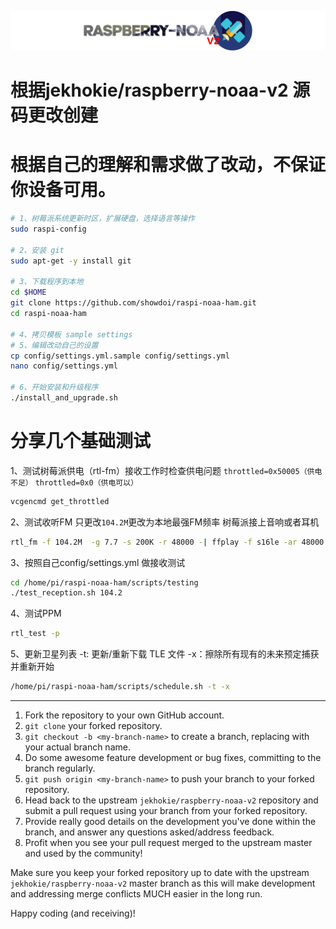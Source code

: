 ![Raspberry NOAA](assets/header_1600_v2.png)


# 根据jekhokie/raspberry-noaa-v2 源码更改创建
# 根据自己的理解和需求做了改动，不保证你设备可用。

```bash
# 1、树莓派系统更新时区，扩展硬盘，选择语言等操作
sudo raspi-config

# 2、安装 git
sudo apt-get -y install git

# 3、下载程序到本地
cd $HOME
git clone https://github.com/showdoi/raspi-noaa-ham.git
cd raspi-noaa-ham

# 4、拷贝模板 sample settings 
# 5、编辑改动自己的设置
cp config/settings.yml.sample config/settings.yml
nano config/settings.yml

# 6、开始安装和升级程序
./install_and_upgrade.sh
```

# 分享几个基础测试

1、测试树莓派供电（rtl-fm）接收工作时检查供电问题
`throttled=0x50005（供电不足）`
`throttled=0x0（供电可以）`
```bash
vcgencmd get_throttled
```
2、测试收听FM 只更改`104.2M`更改为本地最强FM频率  树莓派接上音响或者耳机
```bash
rtl_fm -f 104.2M  -g 7.7 -s 200K -r 48000 -| ffplay -f s16le -ar 48000  -showmode 1 -i -
```
3、按照自己config/settings.yml 做接收测试
```bash
cd /home/pi/raspi-noaa-ham/scripts/testing
./test_reception.sh 104.2
```
4、测试PPM
```bash
rtl_test -p 
```
5、更新卫星列表
-t: 更新/重新下载 TLE 文件
-x：擦除所有现有的未来预定捕获并重新开始
```bash
/home/pi/raspi-noaa-ham/scripts/schedule.sh -t -x 
```
--------------------------------------------------------------------------------------------------
1. Fork the repository to your own GitHub account.
2. `git clone` your forked repository.
3. `git checkout -b <my-branch-name>` to create a branch, replacing with your actual branch name.
4. Do some awesome feature development or bug fixes, committing to the branch regularly.
5. `git push origin <my-branch-name>` to push your branch to your forked repository.
6. Head back to the upstream `jekhokie/raspberry-noaa-v2` repository and submit a pull request using your branch from your forked repository.
7. Provide really good details on the development you've done within the branch, and answer any questions asked/address feedback.
8. Profit when you see your pull request merged to the upstream master and used by the community!

Make sure you keep your forked repository up to date with the upstream `jekhokie/raspberry-noaa-v2` master branch as this will make
development and addressing merge conflicts MUCH easier in the long run.

Happy coding (and receiving)!
